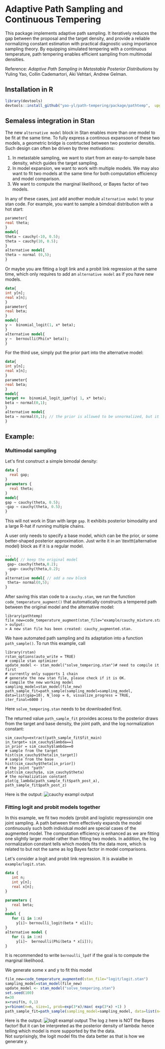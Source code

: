 #   Adaptive Path Sampling and Continuous Tempering

This package implements adaptive path sampling. It iteratively reduces the gap between the proposal and the target density, and provide a reliable  normalizing constant  estimation with practical diagnostic using importance sampling theory. 
By equipping simulated tempering with a continuous temperature, path tempering enables efficient sampling from multimodal densities.    

Reference:
*Adaptive Path Sampling in Metastable Posterior Distributions* by  Yuling Yao, Collin  Cademartori, Aki Vehtari, Andrew Gelman.

## Installation in R
```R
library(devtools)
devtools::install_github("yao-yl/path-tempering/package/pathtemp",  upgrade="never")
``` 

## Semaless integration in Stan
The new `alternative model` block in Stan enables more than one model to be fit at the same time. To fully express a continous expansoon of these two models, a geometric bridge is contrtucted between two posterior densitis. Such design can often be driven by three motivations:
1. In metastable sampling, we want to start from an easy-to-sample base density, which guides the target sampling. 
2. In model expansion, we want to work with multiple models. We may also want to fit two models at the same time for both computation efficiency and model comparison. 
3. We want to compute the marginal likelihood, or Bayes factor of two models.

In any of these cases, just add another module `alternative model` to your stan code. For example, you want to sample a bimdoal distribution with a hot start:

```stan
parameter{
real theta;
}
model{
theta ~ cauchy(-10, 0.5);
theta ~ cauchy(10, 0.5);
}
alternative model{
theta ~ normal (0,5);
}
```

Or maybe you are fitting a logit link and a probit link regression at the same time, which only requires to add an `alternative model` as if you have new models.

```stan
data{
int y[n];
real x[n];
}
parameter{
real beta;
}
model{
y ~  binomial_logit(1, x* beta);
}
alternative model{
y ~  bernoulli(Phi(x* beta));
}
```

For the third use, simply put the prior part into the alternative model:
```stan
data{
int y[n];
real x[n];
}
parameter{
real beta;
}
model{
target +=  binomial_logit_ipmf(y| 1, x* beta);
beta ~ normal(0,1);
}
alternative model{
beta ~ normal(0,1); // the prior is allowed to be unnormalized, but it appers both here and above and has no effect for the marginal likelihood.
}
```


## Example:
### Multimodal sampling
Let's first construct a simple bimodal density:
```stan
data {
  real gap;
}
parameters {
  real theta;
}
model{
gap ~ cauchy(theta, 0.5);
-gap ~ cauchy(theta, 0.5);
}
```
This will not work in Stan with large `gap`. It exhibits posterior bimodality  and a large R-hat if running multiple chains. 

A user only needs to specify a base model,  which can be the prior, or some better-shaped posterior approximation.   Just write it in an  \texttt{alternative model} block as if it is a regular model.    
 
```stan
...
model{ // keep the original model  
 gap~ cauchy(theta,0.2);   
 -gap~ cauchy(theta,0.2);   
}
alternative model{ // add a new block 
 theta~ normal(0,5);   
}
```

After saving this stan code to a  `cauchy.stan`, we run the function `code_temperature_augment()` that automatically constructs a tempered path between the original model and the alternative model:

```
library(pathtemp)
file_new=code_temperature_augment(stan_file="example/cauchy_mixture.stan")
> output:
> A new stan file has been created: cauchy_augmented.stan.
```

We have automated path sampling and its adaptation into a function `path_sample()`.
To run this example, call
```
library(rstan)
rstan_options(auto_write = TRUE)
# compile stan optimizer
update_model <- stan_model("solve_tempering.stan")# need to compile it first
# currently only supports 1 chain
# generate the new stan file, please check if it is OK.
# compile the new working model
sampling_model=stan_model(file_new)
path_sample_fit=path_sample(sampling_model=sampling_model, data=list(gap=10), N_loop = 6, visualize_progress = TRUE, iter_final=6000 )
```
Here `solve_tempering.stan` needs to be downloaded first. 

The returned value `path_sample_fit` provides access to the posterior draws from the target and base density, the joint path,  and the log normalization constant:
```
sim_cauchy=extract(path_sample_fit$fit_main)
in_target= sim_cauchy$lambda==1
in_prior = sim_cauchy$lambda==0
# sample from the target 
hist(sim_cauchy$theta[in_target])
# sample from the base 
hist(sim_cauchy$theta[in_prior])
# the joint "path"
plot(sim_cauchy$a, sim_cauchy$theta)
# the normalization constant
plot(g_lambda(path_sample_fit$path_post_a), path_sample_fit$path_post_z)
```
Here is the output:
![cauchy exampl output](/example/img/Cauchy.jpg)

 
### Fitting logit and probit models together
In this example, we fit two models (probit and logiistic regressions)in one joint sampling.  A path between them effectively expands the model continuously such both individual model are special cases of the augmented model. The computation efficiency is enhanced as we are fitting one slightly larger model rather than fitting two models. In addition,  the log normalization constant tells which models fits the data more, which is related to but not the same as log Bayes factor in model comparisons. 


Let's consider a logit and probit link regression.  It is  avaialbe in `example/logit.stan`.
```stan
data {
   int n;
   int y[n];
   real x[n];
}

parameters {
   real beta;
}
model {
   for (i in 1:n)
     y[i]~ bernoulli_logit(beta * x[i]);
}
alternative model {
   for (i in 1:n)
     y[i]~  bernoulli(Phi(beta * x[i]));
}

```

It is recommended to write `bernoulli_lpdf` if the goal is to compute the marginal likelihood.  

We generate some x and y to fit this model
```R
file_new=code_temperature_augmented(stan_file="logit/logit.stan")
sampling_model=stan_model(file_new)
update_model <- stan_model("solve_tempering.stan")
set.seed(100)
n=30
x=runif(n, 0,1)
y=rbinom(n=n, size=1, prob=exp(3*x)/max( exp(3*x) +1) )
path_sample_fit=path_sample(sampling_model=sampling_model, data=list(n=n, x=x, y=y), N_loop = 6, visualize_progress = TRUE,iter_final=6000)
```

Here is the output:
![logit exampl output](/example/img/logit.jpg)
The log z here is NOT the Bayes factor! But it can be interpreted as the posterior density of lambda: hence telling which model is more supported by the the data.  
Not surprisingly, the logit model fits the data better as that is how we generate y.


